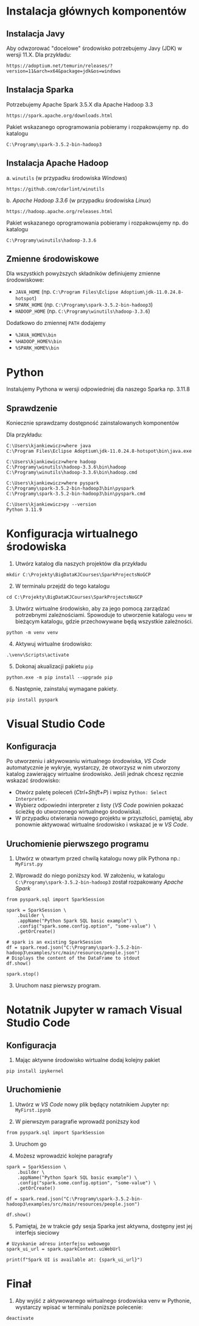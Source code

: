 # Instalacja głównych komponentów 

## Instalacja Javy 

Aby odwzorować "docelowe" środowisko potrzebujemy Javy (JDK) w wersji 11.X. Dla przykładu:
```
https://adoptium.net/temurin/releases/?version=11&arch=x64&package=jdk&os=windows
```

## Instalacja Sparka 

Potrzebujemy Apache Spark 3.5.X dla Apache Hadoop 3.3
```
https://spark.apache.org/downloads.html
```

Pakiet wskazanego oprogramowania pobieramy i rozpakowujemy np. do katalogu 
```
C:\Programy\spark-3.5.2-bin-hadoop3
```

## Instalacja Apache Hadoop

a.	`winutils` (w przypadku środowiska *Windows*)
```
https://github.com/cdarlint/winutils
```

b.	*Apache Hadoop 3.3.6* (w przypadku środowiska *Linux*)
```
https://hadoop.apache.org/releases.html
```

Pakiet wskazanego oprogramowania pobieramy i rozpakowujemy np. do katalogu 
```
C:\Programy\winutils\hadoop-3.3.6
```

## Zmienne środowiskowe 

Dla wszystkich powyższych składników definiujemy zmienne środowiskowe:

- `JAVA_HOME` (np. `C:\Program Files\Eclipse Adoptium\jdk-11.0.24.8-hotspot`)
- `SPARK_HOME` (np. `C:\Programy\spark-3.5.2-bin-hadoop3`)
- `HADOOP_HOME` (np. `C:\Programy\winutils\hadoop-3.3.6`)


Dodatkowo do zmiennej `PATH` dodajemy 

- `%JAVA_HOME%\bin`
- `%HADOOP_HOME%\bin`
- `%SPARK_HOME%\bin`

# Python

Instalujemy Pythona w wersji odpowiedniej dla naszego Sparka np. 3.11.8

## Sprawdzenie 

Koniecznie sprawdzamy dostępność zainstalowanych komponentów

Dla przykładu:
```
C:\Users\kjankiewicz>where java
C:\Program Files\Eclipse Adoptium\jdk-11.0.24.8-hotspot\bin\java.exe

C:\Users\kjankiewicz>where hadoop
C:\Programy\winutils\hadoop-3.3.6\bin\hadoop
C:\Programy\winutils\hadoop-3.3.6\bin\hadoop.cmd

C:\Users\kjankiewicz>where pyspark
C:\Programy\spark-3.5.2-bin-hadoop3\bin\pyspark
C:\Programy\spark-3.5.2-bin-hadoop3\bin\pyspark.cmd

C:\Users\kjankiewicz>py --version
Python 3.11.9
```

# Konfiguracja wirtualnego środowiska

1. Utwórz katalog dla naszych projektów dla przykładu 

```
mkdir C:\Projekty\BigDataKJCourses\SparkProjectsNoGCP
```

2. W terminalu przejdź do tego katalogu 

```
cd C:\Projekty\BigDataKJCourses\SparkProjectsNoGCP
```

3. Utwórz wirtualne środowisko, aby za jego pomocą zarządzać potrzebnymi zależnościami. Spowoduje to utworzenie katalogu `venv` w bieżącym katalogu, gdzie przechowywane będą wszystkie zależności.

```
python -m venv venv
```

4. Aktywuj wirtualne środowisko:

```
.\venv\Scripts\activate
```

5. Dokonaj akualizacji pakietu `pip`

```
python.exe -m pip install --upgrade pip
```

6. Następnie, zainstaluj wymagane pakiety. 

```
pip install pyspark
```

# Visual Studio Code

## Konfiguracja 

Po utworzeniu i aktywowaniu wirtualnego środowiska, *VS Code* automatycznie je wykryje, wystarczy, że otworzysz w nim utworzony katalog zawierający wirtualne środowisko. 
Jeśli jednak chcesz ręcznie wskazać środowisko:
* Otwórz paletę poleceń (*Ctrl+Shift+P*) i wpisz `Python: Select Interpreter`.
* Wybierz odpowiedni interpreter z listy (*VS Code* powinien pokazać ścieżkę do utworzonego wirtualnego środowiska).
* W przypadku otwierania nowego projektu w przyszłości, pamiętaj, aby ponownie aktywować wirtualne środowisko i wskazać je w *VS Code*.

## Uruchomienie pierwszego programu

1. Utwórz w otwartym przed chwilą katalogu nowy plik Pythona np.: `MyFirst.py`

2. Wprowadź do niego poniższy kod. W założeniu, w katalogu `C:\Programy\spark-3.5.2-bin-hadoop3` został rozpakowany *Apache Spark*

```
from pyspark.sql import SparkSession

spark = SparkSession \
    .builder \
    .appName("Python Spark SQL basic example") \
    .config("spark.some.config.option", "some-value") \
    .getOrCreate()

# spark is an existing SparkSession
df = spark.read.json("C:\Programy\spark-3.5.2-bin-hadoop3\examples/src/main/resources/people.json")
# Displays the content of the DataFrame to stdout
df.show()

spark.stop()
```

3. Uruchom nasz pierwszy program.

# Notatnik Jupyter w ramach Visual Studio Code

## Konfiguracja

1. Mając aktywne środowisko wirtualne dodaj kolejny pakiet 

```
pip install ipykernel
```

## Uruchomienie 

1. Utwórz w *VS Code* nowy plik będący notatnikiem Jupyter np: `MyFirst.ipynb`

2. W pierwszym paragrafie wprowadź poniższy kod 

```
from pyspark.sql import SparkSession
```

3. Uruchom go

4. Możesz  wprowadzić kolejne paragrafy 

```
spark = SparkSession \
    .builder \
    .appName("Python Spark SQL basic example") \
    .config("spark.some.config.option", "some-value") \
    .getOrCreate()
```

```
df = spark.read.json("C:\Programy\spark-3.5.2-bin-hadoop3\examples/src/main/resources/people.json")
```

```
df.show()
```

5. Pamiętaj, że w trakcie gdy sesja Sparka jest aktywna, dostępny jest jej interfejs sieciowy 
```
# Uzyskanie adresu interfejsu webowego
spark_ui_url = spark.sparkContext.uiWebUrl

print(f"Spark UI is available at: {spark_ui_url}")
```

# Finał 

1. Aby wyjść z aktywowanego wirtualnego środowiska venv w Pythonie, wystarczy wpisać w terminalu poniższe polecenie:

```
deactivate
```